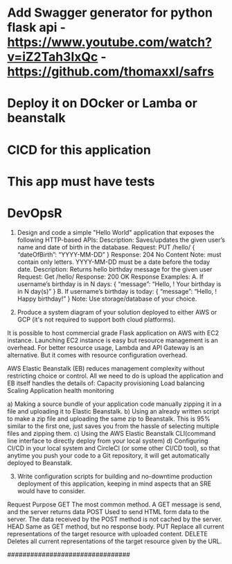 # Add Swagger generator for python flask api  - https://www.youtube.com/watch?v=iZ2Tah3IxQc - https://github.com/thomaxxl/safrs
# Deploy it on DOcker or Lamba or beanstalk
# CICD for this application
# This app must have tests

# DevOpsR

1. Design and code a simple "Hello World" application that exposes the following
HTTP-based APIs:
Description: Saves/updates the given user’s name and date of birth in the database.
Request: PUT /hello/<username> { “dateOfBirth”: “YYYY-MM-DD” }
Response: 204 No Content
Note:
<username> must contain only letters.
YYYY-MM-DD must be a date before the today date.
Description: Returns hello birthday message for the given user
Request: Get /hello/<username>
Response: 200 OK
Response Examples:
A. If username’s birthday is in N days:
{ “message”: “Hello, <username>! Your birthday is in N day(s)”
}
B. If username’s birthday is today:
{ “message”: “Hello, <username>! Happy birthday!” }
Note: Use storage/database of your choice.




2. Produce a system diagram of your solution deployed to either AWS or GCP (it's not
required to support both cloud platforms).


It is possible to host commercial grade Flask application on AWS with EC2 instance. Launching EC2 instance is easy but resource management is an overhead. For better resource usage, Lambda and API Gateway is an alternative. But it comes with resource configuration overhead.

AWS Elastic Beanstalk (EB) reduces management complexity without restricting choice or control. All we need to do is upload the application and EB itself handles the details of:
Capacity provisioning
Load balancing
Scaling
Application health monitoring

a) Making a source bundle of your application code manually zipping it in a file and uploading it to Elastic Beanstalk.
b) Using an already written script to make a zip file and uploading the same zip to Beanstalk. This is 95% similar to the first one, just saves you from the hassle of selecting multiple files and zipping them.
c) Using the AWS Elastic Beanstalk CLI(command line interface to directly deploy from your local system)
d) Configuring CI/CD in your local system and CircleCI (or some other CI/CD tool), so that anytime you push your code to a Git repository, it will get automatically deployed to Beanstalk.



3. Write configuration scripts for building and no-downtime production deployment of
this application, keeping in mind aspects that an SRE would have to consider.



Request 	Purpose
 GET        The most common method. A GET message is send, and the server returns data
 POST	    Used to send HTML form data to the server. The data received by the POST method is not cached by the server.
 HEAD	    Same as GET method, but no response body.
 PUT	    Replace all current representations of the target resource with uploaded content.
 DELETE	    Deletes all current representations of the target resource given by the URL.



 ################################


